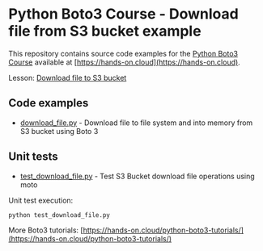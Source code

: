 # Python Boto3 Course - Download file from S3 bucket example

This repository contains source code examples for the [Python Boto3 Course](https://hands-on.cloud/courses/python-boto3-course/) available at [https://hands-on.cloud](https://hands-on.cloud).

Lesson: [Download file to S3 bucket](https://hands-on.cloud/course/boto3-s3-download-file/)

## Code examples

* [download_file.py](./download_file.py) - Download file to file system and into memory from S3 bucket using Boto 3

## Unit tests

* [test_download_file.py](./test_download_file.py) - Test S3 Bucket download file operations using moto

Unit test execution:

```sh
python test_download_file.py
```

More Boto3 tutorials: [https://hands-on.cloud/python-boto3-tutorials/](https://hands-on.cloud/python-boto3-tutorials/)
